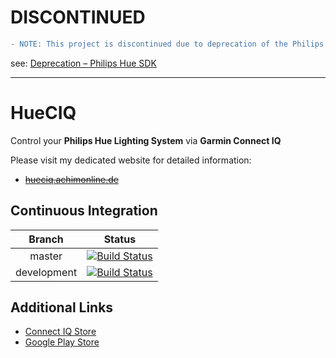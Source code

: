 # DISCONTINUED

```diff
- NOTE: This project is discontinued due to deprecation of the Philips Hue SDK. 
```
see: [Deprecation – Philips Hue SDK](https://developers.meethue.com/deprecation-philips-hue-sdk/)

---

# HueCIQ
Control your **Philips Hue Lighting System** via **Garmin Connect IQ**

Please visit my dedicated website for detailed information:
* [~~hueciq.achimonline.de~~](http://hueciq.achimonline.de)

## Continuous Integration
Branch | Status
:------: | :------:
master | [![Build Status](https://travis-ci.org/4ch1m/HueCIQ.svg?branch=master)](https://travis-ci.org/4ch1m/HueCIQ)
development | [![Build Status](https://travis-ci.org/4ch1m/HueCIQ.svg?branch=development)](https://travis-ci.org/4ch1m/HueCIQ)

## Additional Links
* [Connect IQ Store](https://apps.garmin.com/en-US/apps/db18ce76-bcdc-4c29-852c-3af9a8caed1d)
* [Google Play Store](https://play.google.com/store/apps/details?id=de.achimonline.hueciq)
